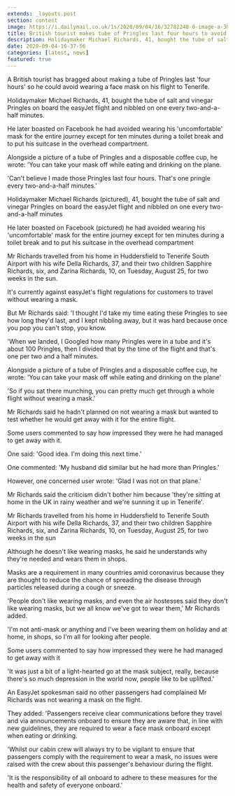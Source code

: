 ```yaml
---
extends: _layouts.post
section: content
image: https://i.dailymail.co.uk/1s/2020/09/04/16/32782248-0-image-a-30_1599233553285.jpg 
title: British tourist makes tube of Pringles last four hours to avoid wearing coronavirus face mask 
description: Holidaymaker Michael Richards, 41, bought the tube of salt and vinegar Pringles on board the easyJet flight to Tenerife and nibbled on one every two-and-a-half minutes. 
date: 2020-09-04-16-37-56 
categories: [latest, news] 
featured: true 
--- 
```

A British tourist has bragged about making a tube of Pringles last 'four hours' so he could avoid wearing a face mask on his flight to Tenerife.

Holidaymaker Michael Richards, 41, bought the tube of salt and vinegar Pringles on board the easyJet flight and nibbled on one every two-and-a-half minutes.

He later boasted on Facebook he had avoided wearing his 'uncomfortable' mask for the entire journey except for ten minutes during a toilet break and to put his suitcase in the overhead compartment.

Alongside a picture of a tube of Pringles and a disposable coffee cup, he wrote: 'You can take your mask off while eating and drinking on the plane.

'Can't believe I made those Pringles last four hours. That's one pringle every two-and-a-half minutes.' 

Holidaymaker Michael Richards (pictured), 41, bought the tube of salt and vinegar Pringles on board the easyJet flight and nibbled on one every two-and-a-half minutes

He later boasted on Facebook (pictured) he had avoided wearing his 'uncomfortable' mask for the entire journey except for ten minutes during a toilet break and to put his suitcase in the overhead compartment

Mr Richards travelled from his home in Huddersfield to Tenerife South Airport with his wife Della Richards, 37, and their two children Sapphire Richards, six, and Zarina Richards, 10, on Tuesday, August 25, for two weeks in the sun. 

It's currently against easyJet's flight regulations for customers to travel without wearing a mask. 

But Mr Richards said: 'I thought I'd take my time eating these Pringles to see how long they'd last, and I kept nibbling away, but it was hard because once you pop you can't stop, you know.

'When we landed, I Googled how many Pringles were in a tube and it's about 100 Pringles, then I divided that by the time of the flight and that's one per two and a half minutes.

Alongside a picture of a tube of Pringles and a disposable coffee cup, he wrote: 'You can take your mask off while eating and drinking on the plane'

'So if you sat there munching, you can pretty much get through a whole flight without wearing a mask.'

Mr Richards said he hadn't planned on not wearing a mask but wanted to test whether he would get away with it for the entire flight.  

Some users commented to say how impressed they were he had managed to get away with it.

One said: 'Good idea. I'm doing this next time.' 

One commented: 'My husband did similar but he had more than Pringles.'

However, one concerned user wrote: 'Glad I was not on that plane.'

Mr Richards said the criticism didn't bother him because 'they're sitting at home in the UK in rainy weather and we're sunning it up in Tenerife'.

Mr Richards travelled from his home in Huddersfield to Tenerife South Airport with his wife Della Richards, 37, and their two children Sapphire Richards, six, and Zarina Richards, 10, on Tuesday, August 25, for two weeks in the sun

Although he doesn't like wearing masks, he said he understands why they're needed and wears them in shops. 

Masks are a requirement in many countries amid coronavirus because they are thought to reduce the chance of spreading the disease through particles released during a cough or sneeze.

'People don't like wearing masks, and even the air hostesses said they don't like wearing masks, but we all know we've got to wear them,' Mr Richards added.

'I'm not anti-mask or anything and I've been wearing them on holiday and at home, in shops, so I'm all for looking after people.

Some users commented to say how impressed they were he had managed to get away with it

'It was just a bit of a light-hearted go at the mask subject, really, because there's so much depression in the world now, people like to be uplifted.'

An EasyJet spokesman said no other passengers had complained Mr Richards was not wearing a mask on the flight.

They added: 'Passengers receive clear communications before they travel and via announcements onboard to ensure they are aware that, in line with new guidelines, they are required to wear a face mask onboard except when eating or drinking.

'Whilst our cabin crew will always try to be vigilant to ensure that passengers comply with the requirement to wear a mask, no issues were raised with the crew about this passenger's behaviour during the flight.

'It is the responsibility of all onboard to adhere to these measures for the health and safety of everyone onboard.'

